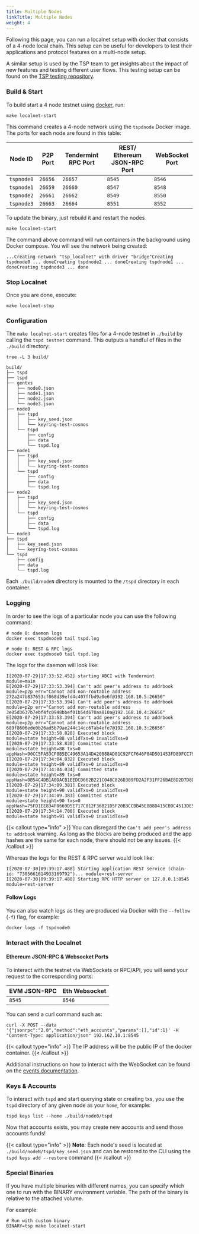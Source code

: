 ```yaml
---
title: Multiple Nodes
linkTitle: Multiple Nodes
weight: 4
---
```


Following this page, you can run a localnet setup with docker
that consists of a 4-node local chain.
This setup can be useful for developers to test their applications and
protocol features on a multi-node setup.

A similar setup is used by the TSP team to get insights
about the impact of new features and testing different user flows.
This testing setup can be found on the [TSP testing repository](https://github.com/tspnetwork/testing).

### Build & Start

To build start a 4 node testnet using [docker](https://docs.docker.com/engine/installation/), run:

```
make localnet-start
```

This command creates a 4-node network using the `tspdnode` Docker image.
The ports for each node are found in this table:

| Node ID | P2P Port | Tendermint RPC Port | REST/ Ethereum JSON-RPC Port | WebSocket Port |
| --- | --- | --- | --- | --- |
| `tspnode0` | `26656` | `26657` | `8545` | `8546` |
| `tspnode1` | `26659` | `26660` | `8547` | `8548` |
| `tspnode2` | `26661` | `26662` | `8549` | `8550` |
| `tspnode3` | `26663` | `26664` | `8551` | `8552` |

To update the binary, just rebuild it and restart the nodes

```
make localnet-start
```

The command above command will run containers in the background using Docker compose. You will see the network being created:

```
...Creating network "tsp_localnet" with driver "bridge"Creating tspdnode0 ... doneCreating tspdnode2 ... doneCreating tspdnode1 ... doneCreating tspdnode3 ... done
```

### Stop Localnet

Once you are done, execute:

```
make localnet-stop
```

### Configuration

The `make localnet-start` creates files for a 4-node testnet in `./build` by
calling the `tspd testnet` command. This outputs a handful of files in the `./build` directory:

```
tree -L 3 build/

build/
├── tspd
├── tspd
├── gentxs
│   ├── node0.json
│   ├── node1.json
│   ├── node2.json
│   └── node3.json
├── node0
│   ├── tspd
│   │   ├── key_seed.json
│   │   └── keyring-test-cosmos
│   └── tspd
│       ├── config
│       ├── data
│       └── tspd.log
├── node1
│   ├── tspd
│   │   ├── key_seed.json
│   │   └── keyring-test-cosmos
│   └── tspd
│       ├── config
│       ├── data
│       └── tspd.log
├── node2
│   ├── tspd
│   │   ├── key_seed.json
│   │   └── keyring-test-cosmos
│   └── tspd
│       ├── config
│       ├── data
│       └── tspd.log
└── node3
├── tspd
│   ├── key_seed.json
│   └── keyring-test-cosmos
└── tspd
    ├── config
    ├── data
    └── tspd.log
```

Each `./build/nodeN` directory is mounted to the `/tspd` directory in each container.

### Logging

In order to see the logs of a particular node you can use the following command:

```
# node 0: daemon logs
docker exec tspdnode0 tail tspd.log

# node 0: REST & RPC logs
docker exec tspdnode0 tail tspd.log
```

The logs for the daemon will look like:

```
I[2020-07-29|17:33:52.452] starting ABCI with Tendermint                module=main
E[2020-07-29|17:33:53.394] Can't add peer's address to addrbook         module=p2p err="Cannot add non-routable address 272a247b837653cf068d39efd4c407ffbd9a0e6f@192.168.10.5:26656"
E[2020-07-29|17:33:53.394] Can't add peer's address to addrbook         module=p2p err="Cannot add non-routable address 3e05d3637b7ebf4fc0948bbef01b54d670aa810a@192.168.10.4:26656"
E[2020-07-29|17:33:53.394] Can't add peer's address to addrbook         module=p2p err="Cannot add non-routable address 689f8606ede0b26ad5b79ae244c14cc67ab4efe7@192.168.10.3:26656"
I[2020-07-29|17:33:58.828] Executed block                               module=state height=88 validTxs=0 invalidTxs=0
I[2020-07-29|17:33:58.830] Committed state                              module=state height=88 txs=0 appHash=90CC5FA53CF8B5EC49653A14DA20888AD81C92FCF646F04D501453FD89FCC791
I[2020-07-29|17:34:04.032] Executed block                               module=state height=89 validTxs=0 invalidTxs=0
I[2020-07-29|17:34:04.034] Committed state                              module=state height=89 txs=0 appHash=0B54C4DB1A0DACB1EEDCD662B221C048C826D309FD2A2F31FF26BAE8D2D7D8D7
I[2020-07-29|17:34:09.381] Executed block                               module=state height=90 validTxs=0 invalidTxs=0
I[2020-07-29|17:34:09.383] Committed state                              module=state height=90 txs=0 appHash=75FD1EE834F0669D5E717C812F36B21D5F20B3CCBB45E8B8D415CB9C4513DE51
I[2020-07-29|17:34:14.700] Executed block                               module=state height=91 validTxs=0 invalidTxs=0
```

{{< callout type="info" >}}
You can disregard the `Can't add peer's address to addrbook` warning. As long as the blocks are being produced and the app hashes are the same for each node, there should not be any issues.
{{< /callout >}}

Whereas the logs for the REST & RPC server would look like:

```
I[2020-07-30|09:39:17.488] Starting application REST service (chain-id: "7305661614933169792")... module=rest-server
I[2020-07-30|09:39:17.488] Starting RPC HTTP server on 127.0.0.1:8545   module=rest-server
```

#### Follow Logs

You can also watch logs as they are produced via Docker with the `--follow` (`-f`) flag, for
example:

```
docker logs -f tspdnode0
```

### Interact with the Localnet

#### Ethereum JSON-RPC & Websocket Ports

To interact with the testnet via WebSockets or RPC/API, you will send your request to the corresponding ports:

| EVM JSON-RPC | Eth Websocket |
| --- | --- |
| `8545` | `8546` |

You can send a curl command such as:

```
curl -X POST --data '{"jsonrpc":"2.0","method":"eth_accounts","params":[],"id":1}' -H "Content-Type: application/json" 192.162.10.1:8545
```
{{< callout type="info" >}}
The IP address will be the public IP of the docker container.
{{< /callout >}}

Additional instructions on how to interact with the WebSocket can be found on the [events documentation](/docs/develop/api/ethereum-json-rpc#ethereum-websocket).

### Keys & Accounts

To interact with `tspd` and start querying state or creating txs, you use the `tspd` directory of any given node as your `home`, for example:

```
tspd keys list --home ./build/node0/tspd
```

Now that accounts exists, you may create new accounts and send those accounts
funds!

{{< callout type="info" >}}
**Note**: Each node's seed is located at `./build/nodeN/tspd/key_seed.json` and can be restored to the CLI using the `tspd keys add --restore` command
{{< /callout >}}

### Special Binaries

If you have multiple binaries with different names, you can specify which one to run with the BINARY environment variable. The path of the binary is relative to the attached volume. 

For example:
```
# Run with custom binary
BINARY=tsp make localnet-start
```